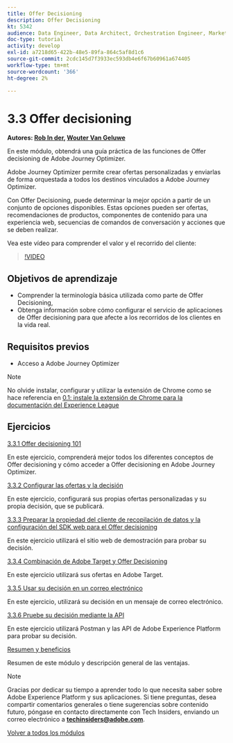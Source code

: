 ```yaml
---
title: Offer Decisioning
description: Offer Decisioning
kt: 5342
audience: Data Engineer, Data Architect, Orchestration Engineer, Marketer
doc-type: tutorial
activity: develop
exl-id: a7218d65-422b-48e5-89fa-864c5af8d1c6
source-git-commit: 2cdc145d7f3933ec593db4e6f67b60961a674405
workflow-type: tm+mt
source-wordcount: '366'
ht-degree: 2%

---
```


# 3.3 Offer decisioning

**Autores: [Rob In der](https://www.linkedin.com/in/ridmaur/), [Wouter Van Geluwe](https://www.linkedin.com/in/woutervangeluwe/)**

En este módulo, obtendrá una guía práctica de las funciones de Offer decisioning de Adobe Journey Optimizer.

Adobe Journey Optimizer permite crear ofertas personalizadas y enviarlas de forma orquestada a todos los destinos vinculados a Adobe Journey Optimizer.

Con Offer Decisioning, puede determinar la mejor opción a partir de un conjunto de opciones disponibles. Estas opciones pueden ser ofertas, recomendaciones de productos, componentes de contenido para una experiencia web, secuencias de comandos de conversación y acciones que se deben realizar.

Vea este vídeo para comprender el valor y el recorrido del cliente:

>[!VIDEO](https://video.tv.adobe.com/v/328829?quality=12&learn=on)

## Objetivos de aprendizaje

- Comprender la terminología básica utilizada como parte de Offer Decisioning,
- Obtenga información sobre cómo configurar el servicio de aplicaciones de Offer decisioning para que afecte a los recorridos de los clientes en la vida real.

## Requisitos previos

- Acceso a Adobe Journey Optimizer

>[!NOTE]
>
>No olvide instalar, configurar y utilizar la extensión de Chrome como se hace referencia en [0.1: instale la extensión de Chrome para la documentación del Experience League](../../gettingstarted/gettingstarted/ex1.md)

## Ejercicios

[3.3.1 Offer decisioning 101](./ex1.md)

En este ejercicio, comprenderá mejor todos los diferentes conceptos de Offer decisioning y cómo acceder a Offer decisioning en Adobe Journey Optimizer.

[3.3.2 Configurar las ofertas y la decisión](./ex2.md)

En este ejercicio, configurará sus propias ofertas personalizadas y su propia decisión, que se publicará.

[3.3.3 Preparar la propiedad del cliente de recopilación de datos y la configuración del SDK web para el Offer decisioning](./ex3.md)

En este ejercicio utilizará el sitio web de demostración para probar su decisión.

[3.3.4 Combinación de Adobe Target y Offer Decisioning](./ex4.md)

En este ejercicio utilizará sus ofertas en Adobe Target.

[3.3.5 Usar su decisión en un correo electrónico](./ex5.md)

En este ejercicio, utilizará su decisión en un mensaje de correo electrónico.

[3.3.6 Pruebe su decisión mediante la API](./ex6.md)

En este ejercicio utilizará Postman y las API de Adobe Experience Platform para probar su decisión.

[Resumen y beneficios](./summary.md)

Resumen de este módulo y descripción general de las ventajas.

>[!NOTE]
>
>Gracias por dedicar su tiempo a aprender todo lo que necesita saber sobre Adobe Experience Platform y sus aplicaciones. Si tiene preguntas, desea compartir comentarios generales o tiene sugerencias sobre contenido futuro, póngase en contacto directamente con Tech Insiders, enviando un correo electrónico a **techinsiders@adobe.com**.

[Volver a todos los módulos](../../../overview.md)
